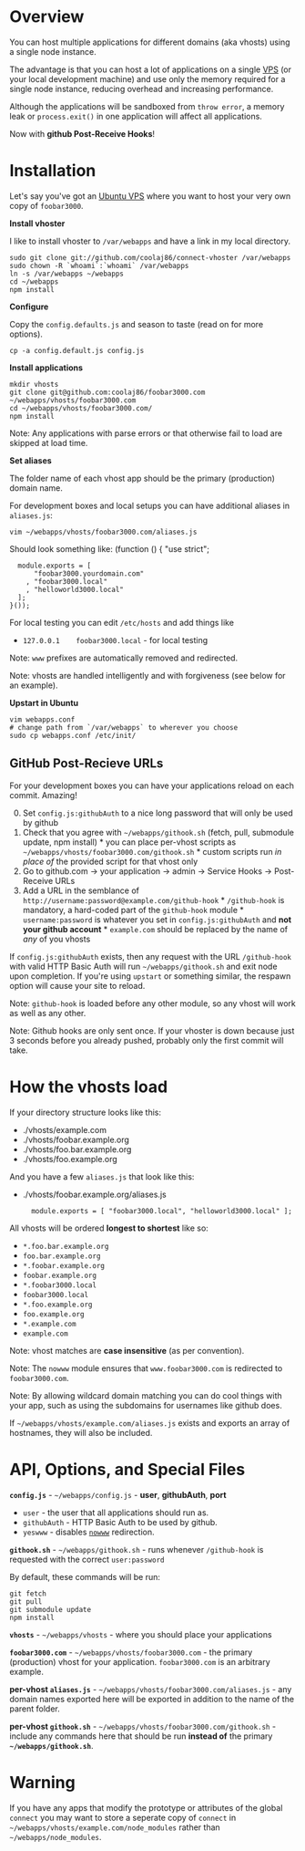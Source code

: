 Overview
===

You can host multiple applications for different domains (aka vhosts) using a single node instance.

The advantage is that you can host a lot of applications on a single [VPS](http://www.thrustvps.com/vps/advancedvps/) (or your local development machine) and use only the memory required for a single node instance, reducing overhead and increasing performance.

Although the applications will be sandboxed from `throw error`, a memory leak or `process.exit()` in one application will affect all applications.

Now with **github Post-Receive Hooks**!

Installation
===

Let's say you've got an [Ubuntu VPS](http://www.thrustvps.com/vps/advancedvps/) where you want to host your very own copy of `foobar3000`.

**Install vhoster**

I like to install vhoster to `/var/webapps` and have a link in my local directory.

    sudo git clone git://github.com/coolaj86/connect-vhoster /var/webapps
    sudo chown -R `whoami`:`whoami` /var/webapps
    ln -s /var/webapps ~/webapps
    cd ~/webapps
    npm install

**Configure**

Copy the `config.defaults.js` and season to taste (read on for more options).

    cp -a config.default.js config.js

**Install applications**

    mkdir vhosts
    git clone git@github.com:coolaj86/foobar3000.com ~/webapps/vhosts/foobar3000.com
    cd ~/webapps/vhosts/foobar3000.com/
    npm install

Note: Any applications with parse errors or that otherwise fail to load are skipped at load time.

**Set aliases**

The folder name of each vhost app should be the primary (production) domain name.

For development boxes and local setups you can have additional aliases in `aliases.js`:

    vim ~/webapps/vhosts/foobar3000.com/aliases.js

Should look something like:
    (function () {
      "use strict";

      module.exports = [
          "foobar3000.yourdomain.com"
        , "foobar3000.local"
        , "helloworld3000.local"
      ];
    }());

For local testing you can edit `/etc/hosts` and add things like

  * `127.0.0.1    foobar3000.local` - for local testing

Note: `www` prefixes are automatically removed and redirected.

Note: vhosts are handled intelligently and with forgiveness (see below for an example).

**Upstart in Ubuntu**

    vim webapps.conf
    # change path from `/var/webapps` to wherever you choose
    sudo cp webapps.conf /etc/init/

GitHub Post-Recieve URLs
---

For your development boxes you can have your applications reload on each commit. Amazing!

  0. Set `config.js:githubAuth` to a nice long password that will only be used by github
  0. Check that you agree with `~/webapps/githook.sh` (fetch, pull, submodule update, npm install)
    * you can place per-vhost scripts as `~/webapps/vhosts/foobar3000.com/githook.sh`
    * custom scripts run *in place of* the provided script for that vhost only
  0. Go to github.com -> your application -> admin -> Service Hooks -> Post-Receive URLs
  0. Add a URL in the semblance of `http://username:password@example.com/github-hook`
    * `/github-hook` is mandatory, a hard-coded part of the `github-hook` module
    * `username:password` is whatever you set in `config.js:githubAuth` and **not your github account**
    * `example.com` should be replaced by the name of *any* of you vhosts

If `config.js:githubAuth` exists, then any request with the URL `/github-hook` with valid HTTP Basic Auth will run `~/webapps/githook.sh` and exit node upon completion. If you're using `upstart` or something similar, the respawn option will cause your site to reload.

Note: `github-hook` is loaded before any other module, so any vhost will work as well as any other.

Note: Github hooks are only sent once. If your vhoster is down because just 3 seconds before you already pushed, probably only the first commit will take.

How the vhosts load
===

If your directory structure looks like this:

  * ./vhosts/example.com
  * ./vhosts/foobar.example.org
  * ./vhosts/foo.bar.example.org
  * ./vhosts/foo.example.org

And you have a few `aliases.js` that look like this:

  * ./vhosts/foobar.example.org/aliases.js

          module.exports = [ "foobar3000.local", "helloworld3000.local" ];

All vhosts will be ordered **longest to shortest** like so:

  * `*.foo.bar.example.org`
  * `foo.bar.example.org`
  * `*.foobar.example.org`
  * `foobar.example.org`
  * `*.foobar3000.local`
  * `foobar3000.local`
  * `*.foo.example.org`
  * `foo.example.org`
  * `*.example.com`
  * `example.com`

Note: vhost matches are **case insensitive** (as per convention).

Note: The `nowww` module ensures that `www.foobar3000.com` is redirected to `foobar3000.com`.

Note: By allowing wildcard domain matching you can do cool things with your app, such as using the subdomains for usernames like github does.

If `~/webapps/vhosts/example.com/aliases.js` exists and exports an array of hostnames, they will also be included.

API, Options, and Special Files
===

**`config.js`** - `~/webapps/config.js` - **user**, **githubAuth**, **port**

  * `user` - the user that all applications should run as.
  * `githubAuth` - HTTP Basic Auth to be used by github.
  * `yeswww` - disables [`nowww`](https://github.com/coolaj86/jason/tree/master/connect-nowww) redirection.

**`githook.sh`** - `~/webapps/githook.sh` - runs whenever `/github-hook` is requested with the correct `user:password`

By default, these commands will be run:

    git fetch
    git pull
    git submodule update
    npm install

**`vhosts`** - `~/webapps/vhosts` - where you should place your applications

**`foobar3000.com`** - `~/webapps/vhosts/foobar3000.com` - the primary (production) vhost for your application. `foobar3000.com` is an arbitrary example.

**per-vhost `aliases.js`** - `~/webapps/vhosts/foobar3000.com/aliases.js` - any domain names exported here will be exported in addition to the name of the parent folder.
  
**per-vhost `githook.sh`** - `~/webapps/vhosts/foobar3000.com/githook.sh` - include any commands here that should be run **instead of** the primary **`~/webapps/githook.sh`**.

  
Warning
===

If you have any apps that modify the prototype or attributes of the global `connect` you may want to store a seperate copy of `connect` in `~/webapps/vhosts/example.com/node_modules` rather than `~/webapps/node_modules`.
